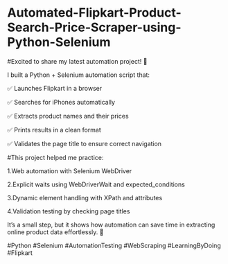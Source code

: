 # Automated-Flipkart-Product-Search-Price-Scraper-using-Python-Selenium
#Excited to share my latest automation project! 🎉

I built a Python + Selenium automation script that:

 ✅ Launches Flipkart in a browser

 ✅ Searches for iPhones automatically

 ✅ Extracts product names and their prices

 ✅ Prints results in a clean format

 ✅ Validates the page title to ensure correct navigation



#This project helped me practice:

1.Web automation with Selenium WebDriver

2.Explicit waits using WebDriverWait and expected_conditions

3.Dynamic element handling with XPath and attributes

4.Validation testing by checking page titles



It’s a small step, but it shows how automation can save time in extracting online product data effortlessly. 🚀



#Python #Selenium #AutomationTesting #WebScraping #LearningByDoing #Flipkart
